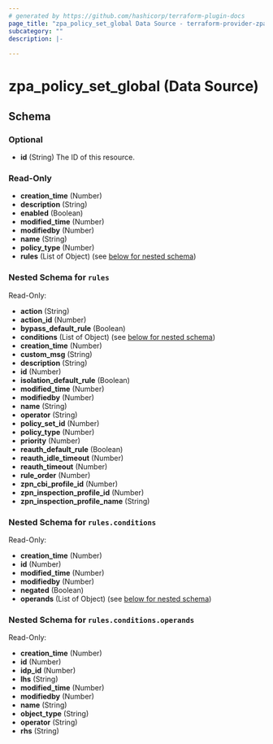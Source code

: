```yaml
---
# generated by https://github.com/hashicorp/terraform-plugin-docs
page_title: "zpa_policy_set_global Data Source - terraform-provider-zpa"
subcategory: ""
description: |-
  
---
```


# zpa_policy_set_global (Data Source)





<!-- schema generated by tfplugindocs -->
## Schema

### Optional

- **id** (String) The ID of this resource.

### Read-Only

- **creation_time** (Number)
- **description** (String)
- **enabled** (Boolean)
- **modified_time** (Number)
- **modifiedby** (Number)
- **name** (String)
- **policy_type** (Number)
- **rules** (List of Object) (see [below for nested schema](#nestedatt--rules))

<a id="nestedatt--rules"></a>
### Nested Schema for `rules`

Read-Only:

- **action** (String)
- **action_id** (Number)
- **bypass_default_rule** (Boolean)
- **conditions** (List of Object) (see [below for nested schema](#nestedobjatt--rules--conditions))
- **creation_time** (Number)
- **custom_msg** (String)
- **description** (String)
- **id** (Number)
- **isolation_default_rule** (Boolean)
- **modified_time** (Number)
- **modifiedby** (Number)
- **name** (String)
- **operator** (String)
- **policy_set_id** (Number)
- **policy_type** (Number)
- **priority** (Number)
- **reauth_default_rule** (Boolean)
- **reauth_idle_timeout** (Number)
- **reauth_timeout** (Number)
- **rule_order** (Number)
- **zpn_cbi_profile_id** (Number)
- **zpn_inspection_profile_id** (Number)
- **zpn_inspection_profile_name** (String)

<a id="nestedobjatt--rules--conditions"></a>
### Nested Schema for `rules.conditions`

Read-Only:

- **creation_time** (Number)
- **id** (Number)
- **modified_time** (Number)
- **modifiedby** (Number)
- **negated** (Boolean)
- **operands** (List of Object) (see [below for nested schema](#nestedobjatt--rules--conditions--operands))

<a id="nestedobjatt--rules--conditions--operands"></a>
### Nested Schema for `rules.conditions.operands`

Read-Only:

- **creation_time** (Number)
- **id** (Number)
- **idp_id** (Number)
- **lhs** (String)
- **modified_time** (Number)
- **modifiedby** (Number)
- **name** (String)
- **object_type** (String)
- **operator** (String)
- **rhs** (String)


